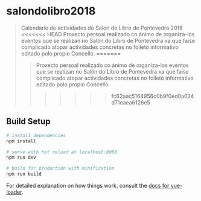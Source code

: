 # salondolibro2018

> Calendario de actividades do Salon do Libro de Pontevedra 2018
<<<<<<< HEAD
>Proxecto persoal realizado co ánimo de organiza-los eventos que se realizan no Salón do Libro de Pontevedra xa que faise complicado atopar actividades concretas no folleto informativo editado polo propio Concello.
=======
>>Proxecto persoal realizado co ánimo de organiza-los eventos que se realizan no Salón do Libro de Pontevedra xa que faise complicado atopar actividades concretas no folleto informativo editado polo propio Concello.
>>>>>>> fc62aac5164956c0b9f0ed0a024d71eaea6126e5
## Build Setup

``` bash
# install dependencies
npm install

# serve with hot reload at localhost:8080
npm run dev

# build for production with minification
npm run build
```

For detailed explanation on how things work, consult the [docs for vue-loader](http://vuejs.github.io/vue-loader).
